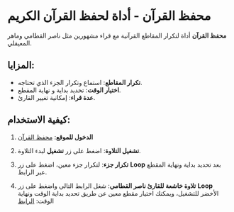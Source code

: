 # محفظ القرآن - أداة لحفظ القرآن الكريم

**محفظ القرآن** أداة لتكرار المقاطع القرآنية مع قراء مشهورين مثل ناصر القطامي وماهر المعيقلي.

## المزايا:
- **تكرار المقاطع**: استماع وتكرار الجزء الذي تحتاجه.
- **اختيار الوقت**: تحديد بداية و نهاية المقطع.
- **عدة قراء**: إمكانية تغيير القارئ.

## كيفية الاستخدام:

1. **الدخول للموقع**: [محفظ القرآن](https://mp30quran.github.io/mohaafz_quran/index.html)

2. **تشغيل التلاوة**: اضغط على زر **تشغيل** لبدء التلاوة.

3. **تكرار جزء**: لتكرار جزء معين، اضغط على زر **Loop** بعد تحديد بداية ونهاية المقطع عبر الرابط.

4. **تلاوة خاشعة للقارئ ناصر القطامي**: شغل الرابط التالي واضغط على زر **Loop** الأخضر للتشغيل، ويمكنك اختيار مقطع معين عن طريق تحديد بداية الوقت ونهاية الوقت:
   [الرابط](https://mp30quran.github.io/mohaafz_quran/index.html?track=46&start=391.647&end=725.577)
